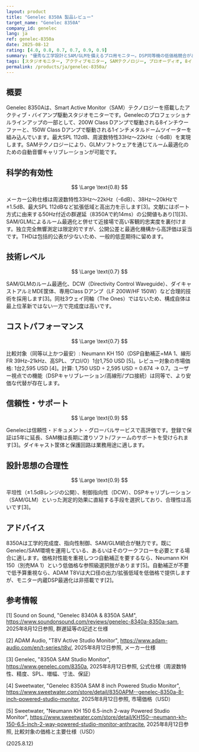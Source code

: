 ```yaml
---
layout: product
title: "Genelec 8350A 製品レビュー"
target_name: "Genelec 8350A"
company_id: genelec
lang: ja
ref: genelec-8350a
date: 2025-08-12
rating: [4.0, 0.8, 0.7, 0.7, 0.9, 0.9]
summary: "優秀な工学設計とSAM/GLMを備えるプロ用モニター。DSP同等機の低価格競合がある中で妥当な価値"
tags: [スタジオモニター, アクティブモニター, SAMテクノロジー, プロオーディオ, 8インチ]
permalink: /products/ja/genelec-8350a/
---
```


## 概要

Genelec 8350Aは、Smart Active Monitor（SAM）テクノロジーを搭載したアクティブ・バイアンプ駆動スタジオモニターです。Genelecのプロフェッショナルラインアップの一部として、200W Class Dアンプで駆動される8インチウーファーと、150W Class Dアンプで駆動される1インチメタルドームツイーターを組み込んでいます。最大SPL 112dB、周波数特性33Hz〜22kHz（-6dB）を実現します。SAMテクノロジーにより、GLMソフトウェアを通じてルーム最適化のための自動音響キャリブレーションが可能です。

## 科学的有効性

$$ \Large \text{0.8} $$

メーカー公称仕様は周波数特性33Hz〜22kHz（-6dB）、38Hz〜20kHzで±1.5dB、最大SPL 112dBなど拡張低域と高出力を示します[3]。文献にはポート方式に由来する50Hz付近の群遅延（8350Aで約14ms）の公開値もあり[1][3]、SAM/GLMによるルーム最適化と併せて近接場で高い客観的忠実度を裏付けます。独立完全無響測定は限定的ですが、公開公差と最適化機構から高評価は妥当です。THDは包括的公表が少ないため、一般的低歪期待に留めます。

## 技術レベル

$$ \Large \text{0.7} $$

SAM/GLMのルーム最適化、DCW（Directivity Control Waveguide）、ダイキャストアルミMDE筐体、専用Class Dアンプ（LF 200W/HF 150W）など合理的技術を採用します[3]。同社3ウェイ同軸（The Ones）ではないため、構成自体は最上位革新ではない一方で完成度は高いです。

## コストパフォーマンス

$$ \Large \text{0.7} $$

比較対象（同等以上かつ最安）: Neumann KH 150（DSP自動補正=MA 1、線形FR 39Hz–21kHz、高SPL、プロI/O）1台1,750 USD [5]。レビュー対象の市場価格: 1台2,595 USD [4]。計算: 1,750 USD ÷ 2,595 USD = 0.674 → 0.7。ユーザー視点での機能（DSPキャリブレーション/高線形/プロ接続）は同等で、より安価な代替が存在します。

## 信頼性・サポート

$$ \Large \text{0.9} $$

Genelecは信頼性・ドキュメント・グローバルサービスで高評価です。登録で保証は5年に延長、SAM機は長期に渡りソフト/ファームのサポートを受けられます[3]。ダイキャスト筐体と保護回路は業務用途に適します。

## 設計思想の合理性

$$ \Large \text{0.9} $$

平坦性（±1.5dBレンジの公開）、制御指向性（DCW）、DSPキャリブレーション（SAM/GLM）といった測定的効果に直結する手段を選択しており、合理性は高いです[3]。

## アドバイス

8350Aは工学的完成度、指向性制御、SAM/GLM統合が魅力です。既にGenelec/SAM環境を運用している、あるいはそのワークフローを必要とする場合に適します。価格対性能を重視しつつ自動補正を要するなら、Neumann KH 150（別売MA 1）という低価格な参照級選択肢があります[5]。自動補正が不要で低予算重視なら、ADAM T8Vは大口径の出力/拡張低域を低価格で提供しますが、モニター内蔵DSP最適化は非搭載です[2]。

## 参考情報

[1] Sound on Sound, "Genelec 8340A & 8350A SAM", https://www.soundonsound.com/reviews/genelec-8340a-8350a-sam, 2025年8月12日参照, 群遅延等の記述と仕様

[2] ADAM Audio, "T8V Active Studio Monitor", https://www.adam-audio.com/en/t-series/t8v/, 2025年8月12日参照, メーカー仕様

[3] Genelec, "8350A SAM Studio Monitor", https://www.genelec.com/8350a, 2025年8月12日参照, 公式仕様（周波数特性、精度、SPL、増幅、寸法、保証）

[4] Sweetwater, "Genelec 8350A SAM 8 inch Powered Studio Monitor", https://www.sweetwater.com/store/detail/8350APM--genelec-8350a-8-inch-powered-studio-monitor, 2025年8月12日参照, 市場価格（USD）

[5] Sweetwater, "Neumann KH 150 6.5-inch 2-way Powered Studio Monitor", https://www.sweetwater.com/store/detail/KH150--neumann-kh-150-6.5-inch-2-way-powered-studio-monitor-anthracite, 2025年8月12日参照, 比較対象の価格と主要仕様（USD）

(2025.8.12)